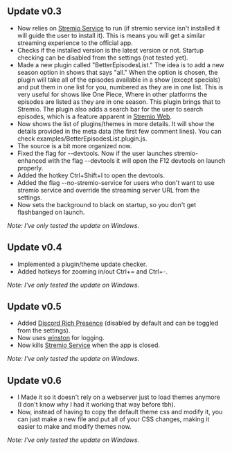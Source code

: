 ## Update v0.3
- Now relies on [Stremio Service](https://github.com/Stremio/stremio-service) to run (if stremio service isn't installed it will guide the user to install it). This is means you will get a similar streaming experience to the official app.
- Checks if the installed version is the latest version or not. Startup checking can be disabled from the settings (not tested yet).
- Made a new plugin called "BetterEpisodesList." The idea is to add a new season option in shows that says "all." When the option is chosen, the plugin will take all of the episodes available in a show (except specials) and put them in one list for you, numbered as they are in one list. This is very useful for shows like One Piece, Where in other platforms the episodes are listed as they are in one season. This plugin brings that to Stremio. The plugin also adds a search bar for the user to search episodes, which is a feature apparent in [Stremio Web](https://web.stremio.com/).
- Now shows the list of plugins/themes in more details. It will show the details provided in the meta data (the first few comment lines). You can check examples/BetterEpisodesList.plugin.js.
- The source is a bit more organized now.
- Fixed the flag for --devtools. Now if the user launches stremio-enhanced with the flag --devtools it will open the F12 devtools on launch properly.
- Added the hotkey Ctrl+Shift+I to open the devtools.
- Added the flag --no-stremio-service for users who don't want to use stremio service and override the streaming server URL from the settings.
- Now sets the background to black on startup, so you don't get flashbanged on launch.

*Note: I've only tested the update on Windows.*

## Update v0.4
- Implemented a plugin/theme update checker.
- Added hotkeys for zooming in/out Ctrl+= and Ctrl+-.

*Note: I've only tested the update on Windows.*

## Update v0.5
- Added [Discord Rich Presence](https://github.com/discordjs/RPC) (disabled by default and can be toggled from the settings).
- Now uses [winston](https://www.npmjs.com/package/winston) for logging.
- Now kills [Stremio Service](https://github.com/Stremio/stremio-service) when the app is closed.

*Note: I've only tested the update on Windows.*

## Update v0.6
- I Made it so it doesn't rely on a webserver just to load themes anymore (I don't know why I had it working that way before tbh).
- Now, instead of having to copy the default theme css and modify it, you can just make a new file and put all of your CSS changes, making it easier to make and modify themes now.

*Note: I've only tested the update on Windows.*
